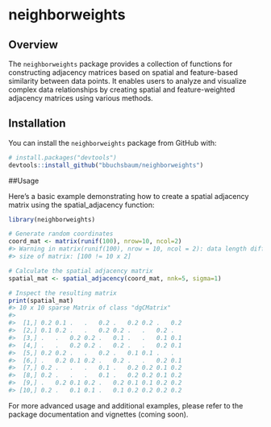 
<!-- README.md is generated from README.Rmd. Please edit that file -->

# neighborweights

## Overview

The `neighborweights` package provides a collection of functions for
constructing adjacency matrices based on spatial and feature-based
similarity between data points. It enables users to analyze and
visualize complex data relationships by creating spatial and
feature-weighted adjacency matrices using various methods.

## Installation

You can install the `neighborweights` package from GitHub with:

``` r
# install.packages("devtools")
devtools::install_github("bbuchsbaum/neighborweights")
```

\##Usage

Here’s a basic example demonstrating how to create a spatial adjacency
matrix using the spatial_adjacency function:

``` r
library(neighborweights)

# Generate random coordinates
coord_mat <- matrix(runif(100), nrow=10, ncol=2)
#> Warning in matrix(runif(100), nrow = 10, ncol = 2): data length differs from
#> size of matrix: [100 != 10 x 2]

# Calculate the spatial adjacency matrix
spatial_mat <- spatial_adjacency(coord_mat, nnk=5, sigma=1)

# Inspect the resulting matrix
print(spatial_mat)
#> 10 x 10 sparse Matrix of class "dgCMatrix"
#>                                              
#>  [1,] 0.2 0.1 .   .   0.2 .   0.2 0.2 .   0.2
#>  [2,] 0.1 0.2 .   .   0.2 0.2 .   .   0.2 .  
#>  [3,] .   .   0.2 0.2 .   0.1 .   .   0.1 0.1
#>  [4,] .   .   0.2 0.2 .   0.2 .   .   0.2 0.1
#>  [5,] 0.2 0.2 .   .   0.2 .   0.1 0.1 .   .  
#>  [6,] .   0.2 0.1 0.2 .   0.2 .   .   0.2 0.1
#>  [7,] 0.2 .   .   .   0.1 .   0.2 0.2 0.1 0.2
#>  [8,] 0.2 .   .   .   0.1 .   0.2 0.2 0.1 0.2
#>  [9,] .   0.2 0.1 0.2 .   0.2 0.1 0.1 0.2 0.2
#> [10,] 0.2 .   0.1 0.1 .   0.1 0.2 0.2 0.2 0.2
```

For more advanced usage and additional examples, please refer to the
package documentation and vignettes (coming soon).
